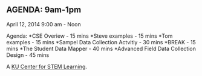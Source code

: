 ## AGENDA: 9am-1pm
April 12, 2014  9:00 am - Noon


Agenda:
*CSE Overiew - 15 mins
*Steve examples - 15 mins
*Tom examples - 15 mins
*Sampel Data Collection Actvitiy - 30 mins
*BREAK - 15 mins
*The Student Data Mapper - 40 mins
*Advanced Field Data Collection Design - 45 mins


A [KU Center for STEM Learning](http://www.kuscied.org).